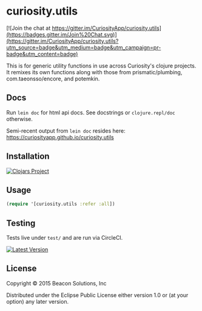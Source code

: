 # curiosity.utils

[![Join the chat at https://gitter.im/CuriosityApp/curiosity.utils](https://badges.gitter.im/Join%20Chat.svg)](https://gitter.im/CuriosityApp/curiosity.utils?utm_source=badge&utm_medium=badge&utm_campaign=pr-badge&utm_content=badge)

This is for generic utility functions in use across Curiosity's clojure 
projects. It remixes its own functions along with those from prismatic/plumbing,
com.taeonsso/encore, and potemkin.

## Docs

Run `lein doc` for html api docs. See docstrings or `clojure.repl/doc` otherwise.

Semi-recent output from `lein doc` resides here: https://curiosityapp.github.io/curiosity.utils

## Installation

[![Clojars Project](http://clojars.org/curiosity.utils/latest-version.svg)](http://clojars.org/curiosity.utils)

## Usage

```clj
(require '[curiosity.utils :refer :all])
```

## Testing

Tests live under `test/` and are run via CircleCI. 

[![Latest Version](https://circleci.com/gh/CuriosityApp/curiosity.utils.svg?style=shield&circle-token=6a84b5949665cc4ca73e868c41339be82e8e066b)](https://circleci.com/gh/CuriosityApp/curiosity.utils)

## License

Copyright © 2015 Beacon Solutions, Inc

Distributed under the Eclipse Public License either version 1.0 or (at
your option) any later version.
